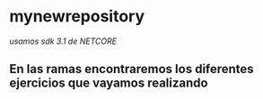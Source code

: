 # mynewrepository

_usamos sdk 3.1 de NETCORE_
## **En las ramas encontraremos los diferentes ejercicios que vayamos realizando** 
